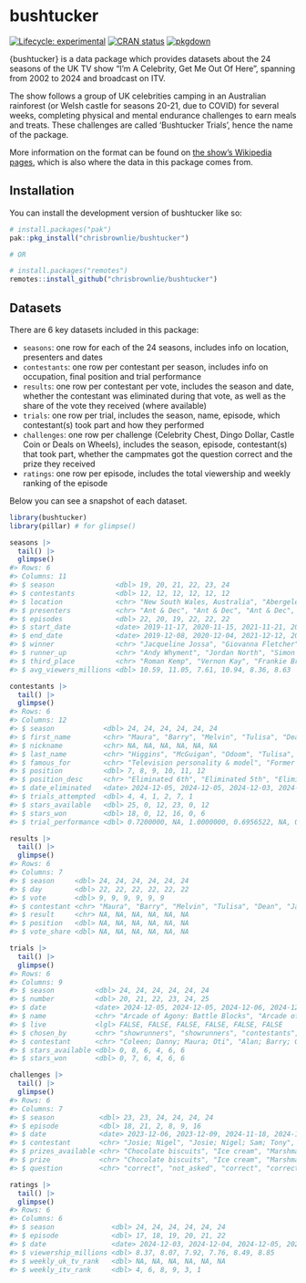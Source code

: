 
<!-- README.md is generated from README.Rmd. Please edit that file -->

# bushtucker

<!-- badges: start -->

[![Lifecycle:
experimental](https://img.shields.io/badge/lifecycle-experimental-orange.svg)](https://lifecycle.r-lib.org/articles/stages.html#experimental)
[![CRAN
status](https://www.r-pkg.org/badges/version/bushtucker)](https://CRAN.R-project.org/package=bushtucker)
[![pkgdown](https://github.com/chrisbrownlie/bushtucker/actions/workflows/pkgdown.yaml/badge.svg)](https://github.com/chrisbrownlie/bushtucker/actions/workflows/pkgdown.yaml)
<!-- badges: end -->

{bushtucker} is a data package which provides datasets about the 24
seasons of the UK TV show “I’m A Celebrity, Get Me Out Of Here”,
spanning from 2002 to 2024 and broadcast on ITV.

The show follows a group of UK celebrities camping in an Australian
rainforest (or Welsh castle for seasons 20-21, due to COVID) for several
weeks, completing physical and mental endurance challenges to earn meals
and treats. These challenges are called ‘Bushtucker Trials’, hence the
name of the package.

More information on the format can be found on [the show’s Wikipedia
pages](https://en.wikipedia.org/wiki/I'm_a_Celebrity...Get_Me_Out_of_Here!_(British_TV_series)),
which is also where the data in this package comes from.

## Installation

You can install the development version of bushtucker like so:

``` r
# install.packages("pak")
pak::pkg_install("chrisbrownlie/bushtucker")

# OR

# install.packages("remotes")
remotes::install_github("chrisbrownlie/bushtucker")
```

## Datasets

There are 6 key datasets included in this package:

- `seasons`: one row for each of the 24 seasons, includes info on
  location, presenters and dates
- `contestants`: one row per contestant per season, includes info on
  occupation, final position and trial performance
- `results`: one row per contestant per vote, includes the season and
  date, whether the contestant was eliminated during that vote, as well
  as the share of the vote they received (where available)
- `trials`: one row per trial, includes the season, name, episode, which
  contestant(s) took part and how they performed
- `challenges`: one row per challenge (Celebrity Chest, Dingo Dollar,
  Castle Coin or Deals on Wheels), includes the season, episode,
  contestant(s) that took part, whether the campmates got the question
  correct and the prize they received
- `ratings`: one row per episode, includes the total viewership and
  weekly ranking of the episode

Below you can see a snapshot of each dataset.

``` r
library(bushtucker)
library(pillar) # for glimpse()

seasons |>
  tail() |>
  glimpse()
#> Rows: 6
#> Columns: 11
#> $ season               <dbl> 19, 20, 21, 22, 23, 24
#> $ contestants          <dbl> 12, 12, 12, 12, 12, 12
#> $ location             <chr> "New South Wales, Australia", "Abergele, Wales", …
#> $ presenters           <chr> "Ant & Dec", "Ant & Dec", "Ant & Dec", "Ant & Dec…
#> $ episodes             <dbl> 22, 20, 19, 22, 22, 22
#> $ start_date           <date> 2019-11-17, 2020-11-15, 2021-11-21, 2022-11-06, 2…
#> $ end_date             <date> 2019-12-08, 2020-12-04, 2021-12-12, 2022-11-27, 2…
#> $ winner               <chr> "Jacqueline Jossa", "Giovanna Fletcher", "Danny M…
#> $ runner_up            <chr> "Andy Whyment", "Jordan North", "Simon Gregson",…
#> $ third_place          <chr> "Roman Kemp", "Vernon Kay", "Frankie Bridge", "M…
#> $ avg_viewers_millions <dbl> 10.59, 11.05, 7.61, 10.94, 8.36, 8.63

contestants |>
  tail() |>
  glimpse()
#> Rows: 6
#> Columns: 12
#> $ season            <dbl> 24, 24, 24, 24, 24, 24
#> $ first_name        <chr> "Maura", "Barry", "Melvin", "Tulisa", "Dean", "Jane"
#> $ nickname          <chr> NA, NA, NA, NA, NA, NA
#> $ last_name         <chr> "Higgins", "McGuigan", "Odoom", "Tulisa", "McCulloug…
#> $ famous_for        <chr> "Television personality & model", "Former profession…
#> $ position          <dbl> 7, 8, 9, 10, 11, 12
#> $ position_desc     <chr> "Eliminated 6th", "Eliminated 5th", "Eliminated 4th"…
#> $ date_eliminated   <date> 2024-12-05, 2024-12-05, 2024-12-03, 2024-12-02, 2024…
#> $ trials_attempted  <dbl> 4, 4, 1, 2, 7, 1
#> $ stars_available   <dbl> 25, 0, 12, 23, 0, 12
#> $ stars_won         <dbl> 18, 0, 12, 16, 0, 6
#> $ trial_performance <dbl> 0.7200000, NA, 1.0000000, 0.6956522, NA, 0.5000000

results |>
  tail() |>
  glimpse()
#> Rows: 6
#> Columns: 7
#> $ season     <dbl> 24, 24, 24, 24, 24, 24
#> $ day        <dbl> 22, 22, 22, 22, 22, 22
#> $ vote       <dbl> 9, 9, 9, 9, 9, 9
#> $ contestant <chr> "Maura", "Barry", "Melvin", "Tulisa", "Dean", "Jane"
#> $ result     <chr> NA, NA, NA, NA, NA, NA
#> $ position   <dbl> NA, NA, NA, NA, NA, NA
#> $ vote_share <dbl> NA, NA, NA, NA, NA, NA

trials |>
  tail() |>
  glimpse()
#> Rows: 6
#> Columns: 9
#> $ season          <dbl> 24, 24, 24, 24, 24, 24
#> $ number          <dbl> 20, 21, 22, 23, 24, 25
#> $ date            <date> 2024-12-05, 2024-12-05, 2024-12-06, 2024-12-07, 2024-1…
#> $ name            <chr> "Arcade of Agony: Battle Blocks", "Arcade of Agony: Fa…
#> $ live            <lgl> FALSE, FALSE, FALSE, FALSE, FALSE, FALSE
#> $ chosen_by       <chr> "showrunners", "showrunners", "contestants", "showrun…
#> $ contestant      <chr> "Coleen; Danny; Maura; Oti", "Alan; Barry; GK Barry; R…
#> $ stars_available <dbl> 0, 8, 6, 4, 6, 6
#> $ stars_won       <dbl> 0, 7, 6, 4, 6, 6

challenges |>
  tail() |>
  glimpse()
#> Rows: 6
#> Columns: 7
#> $ season           <dbl> 23, 23, 24, 24, 24, 24
#> $ episode          <dbl> 18, 21, 2, 8, 9, 16
#> $ date             <date> 2023-12-06, 2023-12-09, 2024-11-18, 2024-11-24, 2024-…
#> $ contestant       <chr> "Josie; Nigel", "Josie; Nigel; Sam; Tony", "Melvin; O…
#> $ prizes_available <chr> "Chocolate biscuits", "Ice cream", "Marshmallows", "…
#> $ prize            <chr> "Chocolate biscuits", "Ice cream", "Marshmallows", "B…
#> $ question         <chr> "correct", "not_asked", "correct", "correct", "correc…

ratings |>
  tail() |>
  glimpse()
#> Rows: 6
#> Columns: 6
#> $ season              <dbl> 24, 24, 24, 24, 24, 24
#> $ episode             <dbl> 17, 18, 19, 20, 21, 22
#> $ date                <date> 2024-12-03, 2024-12-04, 2024-12-05, 2024-12-06, 20…
#> $ viewership_millions <dbl> 8.37, 8.07, 7.92, 7.76, 8.49, 8.85
#> $ weekly_uk_tv_rank   <dbl> NA, NA, NA, NA, NA, NA
#> $ weekly_itv_rank     <dbl> 4, 6, 8, 9, 3, 1
```
